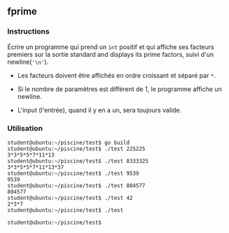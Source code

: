 ## fprime

### Instructions

Écrire un programme qui prend un `int` positif et qui affiche ses facteurs premiers sur la sortie standard and displays its prime factors, suivi d'un newline(`'\n'`).

- Les facteurs doivent être affichés en ordre croissant et séparé par `*`.

- Si le nombre de paramètres est différent de 1, le programme affiche un newline.

- L'input (l'entrée), quand il y en a un, sera toujours valide.

### Utilisation

```console
student@ubuntu:~/piscine/test$ go build
student@ubuntu:~/piscine/test$ ./test 225225
3*3*5*5*7*11*13
student@ubuntu:~/piscine/test$ ./test 8333325
3*3*5*5*7*11*13*37
student@ubuntu:~/piscine/test$ ./test 9539
9539
student@ubuntu:~/piscine/test$ ./test 804577
804577
student@ubuntu:~/piscine/test$ ./test 42
2*3*7
student@ubuntu:~/piscine/test$ ./test

student@ubuntu:~/piscine/test$
```
